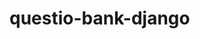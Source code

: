 # questio-bank-django
<html>
<head>
<title>
Question Bank</titl>
>/head>
<body>
<a href="https://mufeedkka.github.io/questio-bank-django/">check it out</a>
</body>
</html>
